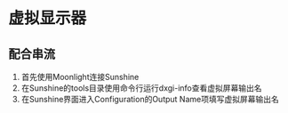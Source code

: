 # 虚拟显示器
## 配合串流
1. 首先使用Moonlight连接Sunshine
2. 在Sunshine的tools目录使用命令行运行dxgi-info查看虚拟屏幕输出名
3. 在Sunshine界面进入Configuration的Output Name项填写虚拟屏幕输出名